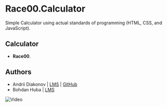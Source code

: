 # Race00.Calculator

Simple Calculator using actual standards of programming (HTML, CSS, and JavaScript).


## Calculator
- **Race00**.

## Authors
- Andrii Diakonov | [LMS](https://lms.ucode.world/users/adyakonov) | [GitHub](https://github.com/AndriiDiakonov)
- Bohdan Huba | [LMS](https://lms.ucode.world/users/bhuba) 

<img src="./media/1.gif" alt="Video">
